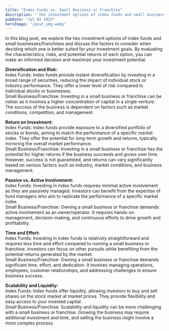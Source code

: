 ```yaml
---
title: "Index Funds vs. Small Business or Franchise"
description: " the investment options of index funds and small businesses/franchises, discussing the important factors to consider in order to make an informed decision on which investment avenue is better suited for individual financial goals..."
pubDate: "Jul 02 2023"
heroImage: "/post_img.webp"
---
```

In this blog post, we explore the two investment options of index funds and small businesses/franchises and discuss the factors to consider when deciding which one is better suited for your investment goals. By evaluating the characteristics, risks, and potential returns of each option, you can make an informed decision and maximize your investment potential.

**Diversification and Risk:**  
Index Funds: Index funds provide instant diversification by investing in a broad range of securities, reducing the impact of individual stock or industry performance. They offer a lower level of risk compared to individual stocks or businesses.  
Small Business/Franchise: Investing in a small business or franchise can be riskier as it involves a higher concentration of capital in a single venture. The success of the business is dependent on factors such as market conditions, competition, and management.

**Return on Investment:**  
Index Funds: Index funds provide exposure to a diversified portfolio of stocks or bonds, aiming to match the performance of a specific market index. They offer the potential for long-term growth and returns, typically mirroring the overall market performance.  
Small Business/Franchise: Investing in a small business or franchise has the potential for higher returns if the business succeeds and grows over time. However, success is not guaranteed, and returns can vary significantly based on various factors such as industry, market conditions, and business management.

**Passive vs. Active Involvement:**  
Index Funds: Investing in index funds requires minimal active involvement as they are passively managed. Investors can benefit from the expertise of fund managers who aim to replicate the performance of a specific market index.  
Small Business/Franchise: Owning a small business or franchise demands active involvement as an owner/operator. It requires hands-on management, decision-making, and continuous efforts to drive growth and profitability.

**Time and Effort:**  
Index Funds: Investing in index funds is relatively straightforward and requires less time and effort compared to running a small business or franchise. Investors can focus on other pursuits while benefiting from the potential returns generated by the market.  
Small Business/Franchise: Owning a small business or franchise demands significant time, effort, and dedication. It involves managing operations, employees, customer relationships, and addressing challenges to ensure business success.

**Scalability and Liquidity:**  
Index Funds: Index funds offer liquidity, allowing investors to buy and sell shares on the stock market at market prices. They provide flexibility and easy access to your invested capital.  
Small Business/Franchise: Scalability and liquidity can be more challenging with a small business or franchise. Growing the business may require additional investment and time, and selling the business might involve a more complex process.